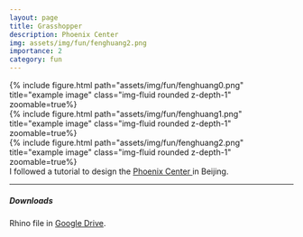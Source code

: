 ```yaml
---
layout: page
title: Grasshopper
description: Phoenix Center
img: assets/img/fun/fenghuang2.png
importance: 2
category: fun
---
```


<div class="row">
    <div class="col-sm mt-3 mt-md-0">
        {% include figure.html path="assets/img/fun/fenghuang0.png" title="example image" class="img-fluid rounded z-depth-1" zoomable=true%}
    </div>
    <div class="col-sm mt-3 mt-md-0">
        {% include figure.html path="assets/img/fun/fenghuang1.png" title="example image" class="img-fluid rounded z-depth-1" zoomable=true%}
    </div>
    <div class="col-sm mt-3 mt-md-0">
        {% include figure.html path="assets/img/fun/fenghuang2.png" title="example image" class="img-fluid rounded z-depth-1" zoomable=true%}
    </div>    
</div>
<div class="caption">
    I followed a tutorial to design the 
    <a href="https://www.wikiwand.com/en/Phoenix_Center" target="\_blank"> Phoenix Center </a>
    in Beijing.
</div>

------
##### **Downloads**
Rhino file in [Google Drive](https://drive.google.com/file/d/1xNIVdN0f7_Y_JRzOmx9IerbfhQefUJsK/view?usp=sharing).